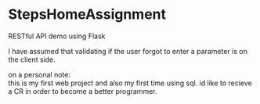 
# StepsHomeAssignment
RESTful API demo using Flask

I have assumed that validating if the user forgot to enter a parameter is on the client side.

on a personal note:<br>
this is my first web project and also my first time using sql. id like to recieve a CR in order to become a better programmer.
